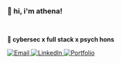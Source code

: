 ### 🤍 hi, i'm athena!
<br>

**🤖 cybersec x full stack x psych hons**
<br>

<p align="left">
  <a href="mailto:athenalee12345@gmail.com" target="_blank">
    <img src="https://img.shields.io/badge/Email-D14836?style=for-the-badge&logo=gmail&logoColor=white" alt="Email" />
  </a>
  <a href="https://linkedin.com/in/athena-leee" target="_blank">
    <img src="https://img.shields.io/badge/LinkedIn-0077B5?style=for-the-badge&logo=linkedin&logoColor=white" alt="LinkedIn" />
  </a>
  <a href="https://athenalee.framer.website/" target="_blank">
    <img src="https://img.shields.io/badge/Portfolio-000000?style=for-the-badge&logo=aboutdotme&logoColor=white" alt="Portfolio" />
  </a>
</p>
<br>
